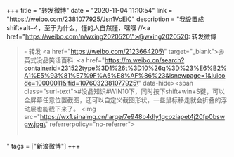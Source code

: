 +++
title = "转发微博"
date = "2020-11-04 11:10:54"
link = "https://weibo.com/2381077925/Jsn1VcEiC"
description = "我设置成 shift+alt+4，至于为什么，懂的人自然懂，嘿嘿 //<a href=\"https://weibo.com/n/wxing2020520\">@wxing2020520</a>: 转发微博<br><blockquote> - 转发 <a href=\"https://weibo.com/2123664205\" target=\"_blank\">@英式没品笑话百科</a>: <a href=\"https://m.weibo.cn/search?containerid=231522type%3D1%26t%3D10%26q%3D%23%E6%B2%A1%E5%93%81%E7%9F%A5%E8%AF%86%23&isnewpage=1&luicode=10000011&lfid=1076032381077925\" data-hide><span class=\"surl-text\">#没品知识#</span></a>WIN10下，同时按下shift+win+S键，可以全屏幕任意位置截图，还可以自定义截图形状，一些鼠标移走就会折叠的浮动层也能截下来了。 <img src=\"https://wx1.sinaimg.cn/large/7e948b4dly1gcoziapet4j20fp0bswgw.jpg\" referrerpolicy=\"no-referrer\"><br><br></blockquote>"
tags = ["新浪微博"]
+++
